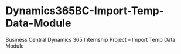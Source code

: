 # Dynamics365BC-Import-Temp-Data-Module
Business Central Dynamics 365 Internship Project – Import Temp Data Module
